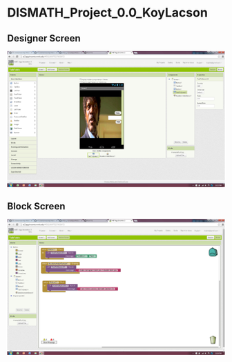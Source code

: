 # DISMATH_Project_0.0_KoyLacson

## Designer Screen

![designer](designer.PNG)

## Block Screen

![block](block.PNG)
